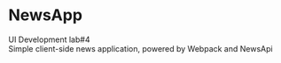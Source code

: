 # NewsApp
UI Development lab#4  
Simple client-side news application, powered by Webpack and NewsApi